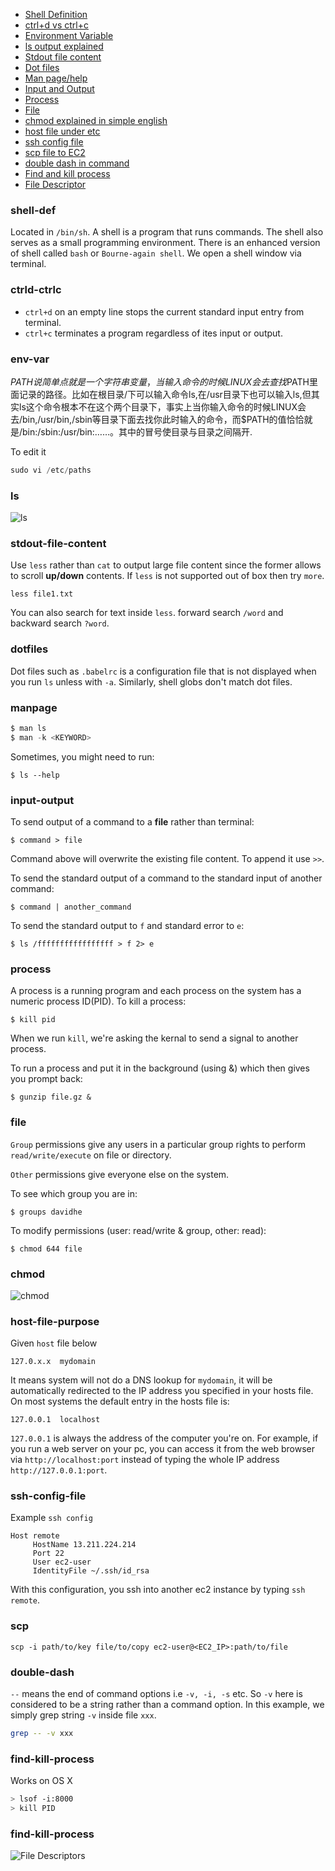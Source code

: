 * [Shell Definition](#shell-def)
* [ctrl+d vs ctrl+c](#ctrld-ctrlc)
* [Environment Variable](#env-var)
* [ls output explained](#ls)
* [Stdout file content](#stdout-file-content)
* [Dot files](#dotfiles)
* [Man page/help](#manpage-help)
* [Input and Output](#input-output)
* [Process](#process)
* [File](#file)
* [chmod explained in simple english](#chmod)
* [host file under etc](#host-file-purpose)
* [ssh config file](#ssh-config-file)
* [scp file to EC2](#scp)
* [double dash in command](#double-dash)
* [Find and kill process](#find-kill-process)
* [File Descriptor](#find-kill-process)

### shell-def
Located in `/bin/sh`. A shell is a program that runs commands. The shell also serves as a small programming environment. There is an enhanced version of shell called `bash` or `Bourne-again shell`.
We open a shell window via terminal.

### ctrld-ctrlc
* `ctrl+d` on an empty line stops the current standard input entry from terminal. 
* `ctrl+c` terminates a program regardless of ites input or output.

### env-var
$PATH说简单点就是一个字符串变量，当输入命令的时候LINUX会去查找$PATH里面记录的路径。比如在根目录/下可以输入命令ls,在/usr目录下也可以输入ls,但其实ls这个命令根本不在这个两个目录下，事实上当你输入命令的时候LINUX会去/bin,/usr/bin,/sbin等目录下面去找你此时输入的命令，而$PATH的值恰恰就是/bin:/sbin:/usr/bin:……。其中的冒号使目录与目录之间隔开.

To edit it
```js
sudo vi /etc/paths
```

### ls
![ls](./ls.jpg)

### stdout-file-content
Use `less` rather than `cat` to output large file content since the former allows to scroll **up/down** contents.
If `less` is not supported out of box then try `more`.
```Shell
less file1.txt
```
You can also search for text inside `less`. forward search `/word` and backward search `?word`.

### dotfiles
Dot files such as `.babelrc` is a configuration file that is not displayed when you run `ls` unless with `-a`. Similarly, shell globs don't match dot files.

### manpage
```js
$ man ls
$ man -k <KEYWORD>
```
Sometimes, you might need to run:
```
$ ls --help
```

### input-output
To send output of a command to a **file** rather than terminal:
```
$ command > file
```
Command above will overwrite the existing file content. To append it use `>>`.

To send the standard output of a command to the standard input of another command:
```
$ command | another_command
```

To send the standard output to `f` and standard error to `e`:
```
$ ls /fffffffffffffffff > f 2> e
```

### process
A process is a running program and each process on the system has a numeric process ID(PID). 
To kill a process:
```
$ kill pid
```
When we run `kill`, we're asking the kernal to send a signal to another process. 

To run a process and put it in the background (using &) which then gives you prompt back:
```
$ gunzip file.gz &
```

### file
`Group` permissions give any users in a particular group rights to perform `read/write/execute` on file or directory.

`Other` permissions give everyone else on the system. 

To see which group you are in:
```
$ groups davidhe
```

To modify permissions (user: read/write & group, other: read):
```
$ chmod 644 file
```

### chmod
![chmod](./linux_permissions_chmod.jpg)

### host-file-purpose
Given `host` file below
```
127.0.x.x  mydomain
```
It means system will not do a DNS lookup for `mydomain`, it will be automatically redirected to the IP address you specified in your hosts file.
On most systems the default entry in the hosts file is:
```
127.0.0.1  localhost
```
`127.0.0.1` is always the address of the computer you're on. For example, if you run a web server on your pc, you can access it from the web browser via `http://localhost:port` instead of typing the whole IP address `http://127.0.0.1:port`.

### ssh-config-file
Example `ssh config`

```
Host remote
     HostName 13.211.224.214
     Port 22
     User ec2-user
     IdentityFile ~/.ssh/id_rsa
```
With this configuration, you ssh into another ec2 instance by typing `ssh remote`.

### scp
```
scp -i path/to/key file/to/copy ec2-user@<EC2_IP>:path/to/file
```

### double-dash
`--` means the end of command options i.e `-v, -i, -s` etc. So `-v` here is considered to be a string rather than a command option. In this example, we simply grep string `-v` inside file `xxx`.
```bash
grep -- -v xxx
```

### find-kill-process
Works on OS X

```bash
> lsof -i:8000
> kill PID
```

### find-kill-process
![File Descriptors](./file-descriptor.png)






